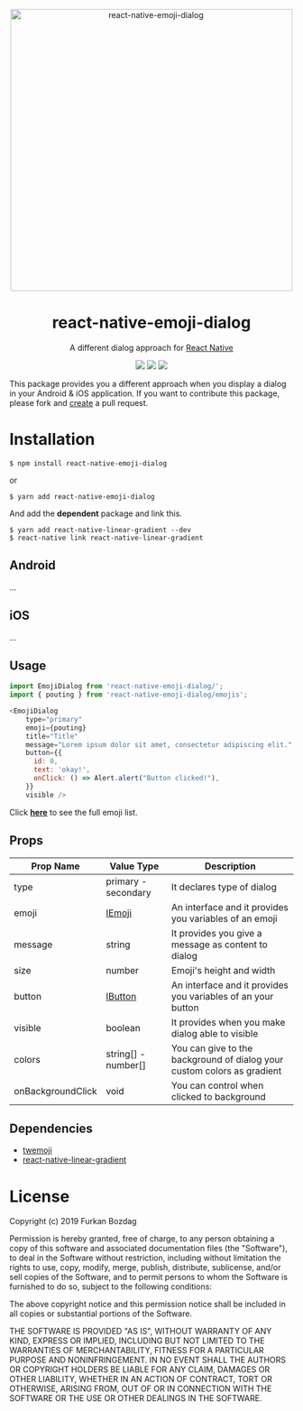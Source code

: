 
<p align="center">
  <a href="https://github.com/bozd4g/react-native-emoji-dialog">
    <img alt="react-native-emoji-dialog" src="https://raw.githubusercontent.com/bozd4g/react-native-emoji-dialog/master/assets/github/logo.png" width="500">
  </a>
</p>

<h1 align="center">
  react-native-emoji-dialog
</h1>

<p align="center">
  A different dialog approach for <a href="https://facebook.github.io/react-native/">React Native</a>
</p>

<p align="center">
  <a href="https://bozd4g.mit-license.org/"><img src="https://img.shields.io/badge/License-MIT-blue.svg"></a>
  <a href="https://www.npmjs.com/package/react-native-emoji-dialog"><img src="https://img.shields.io/npm/v/react-native-emoji-dialog"></a>
  <a href="https://www.npmjs.com/package/react-native-emoji-dialog"><img src="https://img.shields.io/npm/dt/react-native-emoji-dialog"></a>
</p>

This package provides you a different approach when you display a dialog in your Android & iOS application. If you want to contribute this package, please fork and [create](https://github.com/bozd4g/react-native-emoji-dialog/pulls) a pull request.

# Installation

```
$ npm install react-native-emoji-dialog
```
or
```
$ yarn add react-native-emoji-dialog
```

And add the **dependent** package and link this.
```
$ yarn add react-native-linear-gradient --dev
$ react-native link react-native-linear-gradient
```

## Android
...

## iOS
...

## Usage
```js
import EmojiDialog from 'react-native-emoji-dialog/';
import { pouting } from 'react-native-emoji-dialog/emojis';

<EmojiDialog
    type="primary"
    emoji={pouting}
    title="Title"
    message="Lorem ipsum dolor sit amet, consectetur adipiscing elit."
    button={{
      id: 0,
      text: 'okay!',
      onClick: () => Alert.alert("Button clicked!"),
    }}
    visible />
```
Click **[here](/EmojiList.md)** to see the full emoji list.

## Props
| **Prop Name** | **Value Type** | **Description**
| -- | -- | --
| type | primary - secondary | It declares type of dialog
| emoji | [IEmoji](models.ts) | An interface and it provides you variables of an emoji
| message| string | It provides you give a message as content to dialog
| size | number | Emoji's height and width
| button | [IButton](models.ts) | An interface and it provides you variables of an your button
| visible | boolean | It provides when you make dialog able to visible
| colors | string[] - number[] | You can give to the background of dialog your custom colors as gradient
| onBackgroundClick | void | You can control when clicked to background

## Dependencies
* [twemoji](https://github.com/twitter/twemoji)
* [react-native-linear-gradient](https://www.npmjs.com/package/react-native-linear-gradient)

# License
Copyright (c) 2019 Furkan Bozdag

Permission is hereby granted, free of charge, to any person obtaining a copy of this software and associated documentation files (the "Software"), to deal in the Software without restriction, including without limitation the rights to use, copy, modify, merge, publish, distribute, sublicense, and/or sell copies of the Software, and to permit persons to whom the Software is furnished to do so, subject to the following conditions:

The above copyright notice and this permission notice shall be included in all copies or substantial portions of the Software.

THE SOFTWARE IS PROVIDED "AS IS", WITHOUT WARRANTY OF ANY KIND, EXPRESS OR IMPLIED, INCLUDING BUT NOT LIMITED TO THE WARRANTIES OF MERCHANTABILITY, FITNESS FOR A PARTICULAR PURPOSE AND NONINFRINGEMENT. IN NO EVENT SHALL THE AUTHORS OR COPYRIGHT HOLDERS BE LIABLE FOR ANY CLAIM, DAMAGES OR OTHER LIABILITY, WHETHER IN AN ACTION OF CONTRACT, TORT OR OTHERWISE, ARISING FROM, OUT OF OR IN CONNECTION WITH THE SOFTWARE OR THE USE OR OTHER DEALINGS IN THE SOFTWARE.
